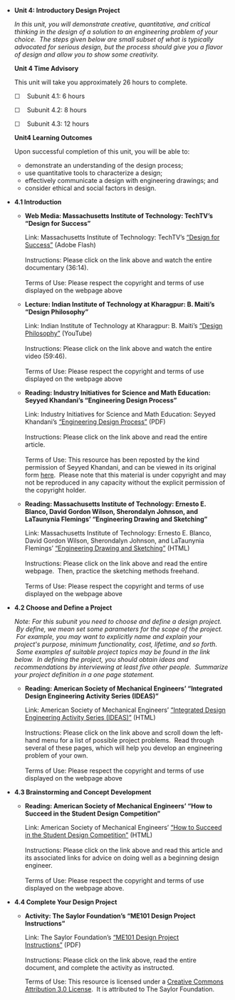 -   **Unit 4: Introductory Design Project**  

    *In this unit, you will demonstrate creative, quantitative, and
    critical thinking in the design of a solution to an engineering
    problem of your choice.  The steps given below are small subset of
    what is typically advocated for serious design, but the process
    should give you a flavor of design and allow you to show some
    creativity.*

    **Unit 4 Time Advisory**  

    This unit will take you approximately 26 hours to complete.  
       
     ☐    Subunit 4.1: 6 hours  
       
     ☐    Subunit 4.2: 8 hours  
       
     ☐    Subunit 4.3: 12 hours

    **Unit4 Learning Outcomes**  

    Upon successful completion of this unit, you will be able to:

    -   demonstrate an understanding of the design process;
    -   use quantitative tools to characterize a design;
    -   effectively communicate a design with engineering drawings; and
    -   consider ethical and social factors in design.
-   **4.1 Introduction**  
    -   **Web Media: Massachusetts Institute of Technology: TechTV’s
        “Design for Success”**

        Link: Massachusetts Institute of Technology: TechTV’s [“Design
        for
        Success”](http://techtv.mit.edu/collections/2007videos/videos/157-2007---a-design-for-success)
        (Adobe Flash)  
            
         Instructions: Please click on the link above and watch the
        entire documentary (36:14).  
            
         Terms of Use: Please respect the copyright and terms of use
        displayed on the webpage above

    -   **Lecture: Indian Institute of Technology at Kharagpur: B.
        Maiti’s “Design Philosophy”**

        Link: Indian Institute of Technology at Kharagpur: B.
        Maiti’s [“Design
        Philosophy”](http://www.youtube.com/watch?v=mzWMdZZaHwI) (YouTube)  
            
         Instructions: Please click on the link above and watch the
        entire video (59:46).  
            
         Terms of Use: Please respect the copyright and terms of use
        displayed on the webpage above

    -   **Reading: Industry Initiatives for Science and Math Education:
        Seyyed Khandani’s “Engineering Design Process”**

        Link: Industry Initiatives for Science and Math Education:
        Seyyed Khandani’s [“Engineering Design
        Process”](http://www.saylor.org/site/wp-content/uploads/2012/09/ME101-4.1-Engineering-Design-Process.pdf) (PDF)  
            
         Instructions: Please click on the link above and read the
        entire article.  
            
         Terms of Use: This resource has been reposted by the kind
        permission of Seyyed Khandani, and can be viewed in its original
        form
        [here](http://www.iisme.org/etp/HS%20Engineering-%20Engineering.pdf).  Please
        note that this material is under copyright and may not be
        reproduced in any capacity without the explicit permission of
        the copyright holder.

    -   **Reading: Massachusetts Institute of Technology: Ernesto E.
        Blanco, David Gordon Wilson, Sherondalyn Johnson, and LaTaunynia
        Flemings’ “Engineering Drawing and Sketching”**

        Link: Massachusetts Institute of Technology: Ernesto E. Blanco,
        David Gordon Wilson, Sherondalyn Johnson, and LaTaunynia
        Flemings’ [“Engineering Drawing and
        Sketching”](http://www.me.umn.edu/courses/me2011/handouts/drawing/blanco-tutorial.html)
        (HTML)  
            
         Instructions: Please click on the link above and read the
        entire webpage.  Then, practice the sketching methods
        freehand.  
            
         Terms of Use: Please respect the copyright and terms of use
        displayed on the webpage above

-   **4.2 Choose and Define a Project**  

    *Note: For this subunit you need to choose and define a design
    project.  By define, we mean set some parameters for the scope of
    the project.  For example, you may want to explicitly name and
    explain your project's purpose, minimum functionality, cost,
    lifetime, and so forth.  Some examples of suitable project topics
    may be found in the link below.  In defining the project, you should
    obtain ideas and recommendations by interviewing at least five other
    people.  Summarize your project definition in a one page statement.*

    -   **Reading: American Society of Mechanical Engineers’ “Integrated
        Design Engineering Activity Series (IDEAS)”**

        Link: American Society of Mechanical Engineers’ [“Integrated
        Design Engineering Activity Series
        (IDEAS)”](http://www.asme.org/groups/educational-resources/integrated-design-engineering-activity-series) (HTML)  
            
         Instructions: Please click on the link above and scroll down
        the left-hand menu for a list of possible project problems.
         Read through several of these pages, which will help you
        develop an engineering problem of your own.  
            
         Terms of Use: Please respect the copyright and terms of use
        displayed on the webpage above

-   **4.3 Brainstorming and Concept Development**  
    -   **Reading: American Society of Mechanical Engineers’ “How to
        Succeed in the Student Design Competition”**

        Link: American Society of Mechanical Engineers’ [“How to Succeed
        in the Student Design
        Competition”](http://www.asme.org/events/competitions/student-design-competition/how-to-succeed-in-the-student-design-competition)
        (HTML)  
            
         Instructions: Please click on the link above and read this
        article and its associated links for advice on doing well as a
        beginning design engineer.  
            
         Terms of Use: Please respect the copyright and terms of use
        displayed on the webpage above.

-   **4.4 Complete Your Design Project**  
    -   **Activity: The Saylor Foundation’s “ME101 Design Project
        Instructions”**

        Link: The Saylor Foundation’s [“ME101 Design Project
        Instructions”](http://www.saylor.org/site/wp-content/uploads/2012/09/4.4-Design-Project-Instructions.pdf) (PDF)  
            
         Instructions: Please click on the link above, read the entire
        document, and complete the activity as instructed.  
           
         Terms of Use: This resource is licensed under a [Creative
        Commons Attribution 3.0
        License](http://creativecommons.org/licenses/by/3.0/).  It is
        attributed to The Saylor Foundation.

